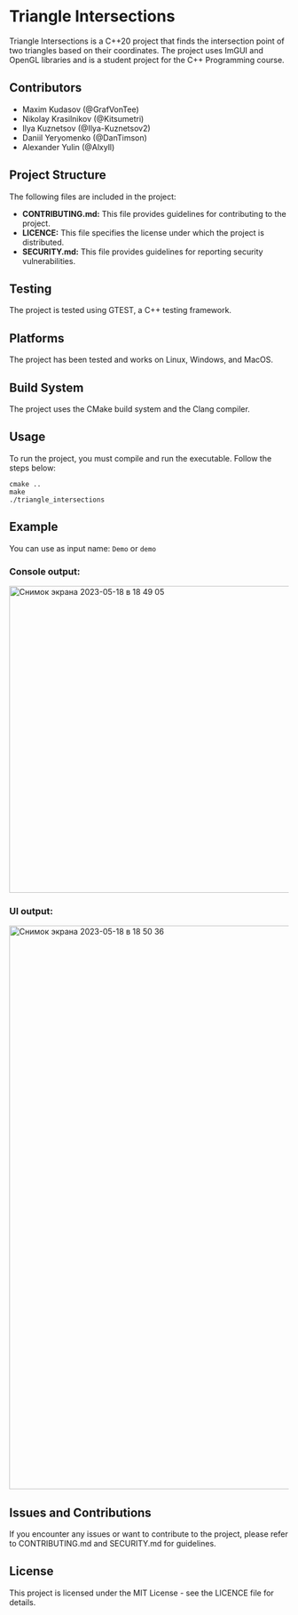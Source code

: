 # Triangle Intersections

Triangle Intersections is a C++20 project that finds the intersection point of two triangles based on their coordinates. The project uses ImGUI and OpenGL libraries and is a student project for the C++ Programming course.

## Contributors

- Maxim Kudasov (@GrafVonTee)
- Nikolay Krasilnikov (@Kitsumetri)
- Ilya Kuznetsov (@Ilya-Kuznetsov2)
- Daniil Yeryomenko (@DanTimson)
- Alexander Yulin (@Alxyll)

## Project Structure

The following files are included in the project:

- **CONTRIBUTING.md:** This file provides guidelines for contributing to the project.
- **LICENCE:** This file specifies the license under which the project is distributed.
- **SECURITY.md:** This file provides guidelines for reporting security vulnerabilities.

## Testing

The project is tested using GTEST, a C++ testing framework.

## Platforms

The project has been tested and works on Linux, Windows, and MacOS.

## Build System

The project uses the CMake build system and the Clang compiler.

## Usage

To run the project, you must compile and run the executable. Follow the steps below:

```
cmake ..
make
./triangle_intersections
```

## Example

You can use as input name: ```Demo``` or ```demo```
### Console output:
<img width="552" alt="Снимок экрана 2023-05-18 в 18 49 05" src="https://github.com/GrafVonTee/triangle_intersections/assets/100523204/4b45ef8f-9f9d-4f56-82e3-e49e2f35e855">

### UI output:

<img width="1014" alt="Снимок экрана 2023-05-18 в 18 50 36" src="https://github.com/GrafVonTee/triangle_intersections/assets/100523204/97de1c20-4c6e-42eb-8672-9eb0da1fda6d">


## Issues and Contributions

If you encounter any issues or want to contribute to the project, please refer to CONTRIBUTING.md and SECURITY.md for guidelines.

## License

This project is licensed under the MIT License - see the LICENCE file for details.
